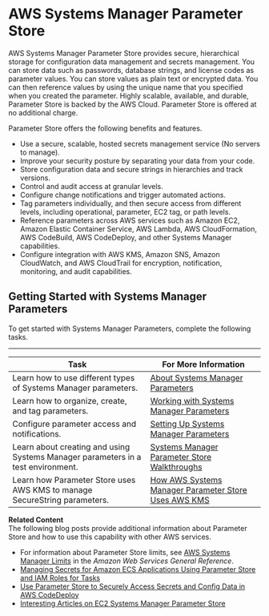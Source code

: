 # AWS Systems Manager Parameter Store<a name="systems-manager-paramstore"></a>

AWS Systems Manager Parameter Store provides secure, hierarchical storage for configuration data management and secrets management\. You can store data such as passwords, database strings, and license codes as parameter values\. You can store values as plain text or encrypted data\. You can then reference values by using the unique name that you specified when you created the parameter\. Highly scalable, available, and durable, Parameter Store is backed by the AWS Cloud\. Parameter Store is offered at no additional charge\.

Parameter Store offers the following benefits and features\.
+ Use a secure, scalable, hosted secrets management service \(No servers to manage\)\.
+ Improve your security posture by separating your data from your code\.
+ Store configuration data and secure strings in hierarchies and track versions\.
+ Control and audit access at granular levels\.
+ Configure change notifications and trigger automated actions\.
+ Tag parameters individually, and then secure access from different levels, including operational, parameter, EC2 tag, or path levels\. 
+ Reference parameters across AWS services such as Amazon EC2, Amazon Elastic Container Service, AWS Lambda, AWS CloudFormation, AWS CodeBuild, AWS CodeDeploy, and other Systems Manager capabilities\. 
+ Configure integration with AWS KMS, Amazon SNS, Amazon CloudWatch, and AWS CloudTrail for encryption, notification, monitoring, and audit capabilities\.

## Getting Started with Systems Manager Parameters<a name="sysman-paramstore-gs"></a>

To get started with Systems Manager Parameters, complete the following tasks\.


****  

| Task | For More Information | 
| --- | --- | 
|  Learn how to use different types of Systems Manager parameters\.  |  [About Systems Manager Parameters](sysman-paramstore-about.md)  | 
|  Learn how to organize, create, and tag parameters\.  |  [Working with Systems Manager Parameters](sysman-paramstore-working.md)  | 
|  Configure parameter access and notifications\.  |  [Setting Up Systems Manager Parameters](sysman-paramstore-settingup.md)  | 
|  Learn about creating and using Systems Manager parameters in a test environment\.  |  [Systems Manager Parameter Store Walkthroughs](sysman-paramstore-walk.md)  | 
|  Learn how Parameter Store uses AWS KMS to manage SecureString parameters\.  |  [How AWS Systems Manager Parameter Store Uses AWS KMS](http://docs.aws.amazon.com/kms/latest/developerguide/services-parameter-store.html)  | 

**Related Content**  
The following blog posts provide additional information about Parameter Store and how to use this capability with other AWS services\.
+ For information about Parameter Store limits, see [AWS Systems Manager Limits](http://docs.aws.amazon.com/general/latest/gr/aws_service_limits.html#limits_ssm) in the *Amazon Web Services General Reference*\.
+ [Managing Secrets for Amazon ECS Applications Using Parameter Store and IAM Roles for Tasks](https://aws.amazon.com/blogs/compute/managing-secrets-for-amazon-ecs-applications-using-parameter-store-and-iam-roles-for-tasks/)
+ [Use Parameter Store to Securely Access Secrets and Config Data in AWS CodeDeploy](https://aws.amazon.com/blogs/mt/use-parameter-store-to-securely-access-secrets-and-config-data-in-aws-codedeploy/)
+ [Interesting Articles on EC2 Systems Manager Parameter Store](https://aws.amazon.com/blogs/mt/interesting-articles-on-ec2-systems-manager-parameter-store/)